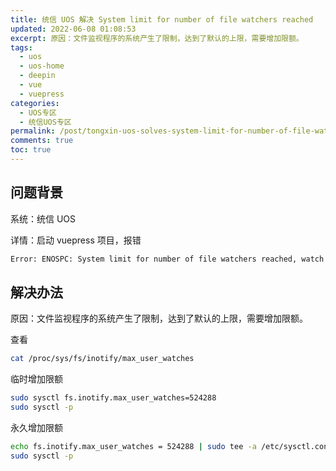 ```yaml
---
title: 统信 UOS 解决 System limit for number of file watchers reached
updated: 2022-06-08 01:08:53
excerpt: 原因：文件监视程序的系统产生了限制，达到了默认的上限，需要增加限额。
tags:
  - uos
  - uos-home
  - deepin
  - vue
  - vuepress
categories:
  - UOS专区
  - 统信UOS专区
permalink: /post/tongxin-uos-solves-system-limit-for-number-of-file-watchers-reached.html
comments: true
toc: true
---
```

## 问题背景
系统：统信 UOS

详情：启动 vuepress 项目，报错

```bash
Error: ENOSPC: System limit for number of file watchers reached, watch '/home/terwer/mydocs/src.terwer.github.io/docs'
```

## 解决办法
原因：文件监视程序的系统产生了限制，达到了默认的上限，需要增加限额。

查看

```bash
cat /proc/sys/fs/inotify/max_user_watches
```

临时增加限额

```bash
sudo sysctl fs.inotify.max_user_watches=524288 
sudo sysctl -p
```

永久增加限额

```bash
echo fs.inotify.max_user_watches = 524288 | sudo tee -a /etc/sysctl.conf 
sudo sysctl -p
```